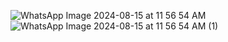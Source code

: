 ![WhatsApp Image 2024-08-15 at 11 56 54 AM](https://github.com/user-attachments/assets/f01976d6-173a-4400-81e1-ce14e8177650)  
![WhatsApp Image 2024-08-15 at 11 56 54 AM (1)](https://github.com/user-attachments/assets/b44003d8-eda1-40c5-8143-17fcdc8ea9f6)

